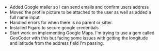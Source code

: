 

- Added Google mailer so I can send emails and confirm users address
- Moved the profile picture to be attached to the user as well as added a full name input
- Handled errors for when there is no parent or sitter. 
- Installed Figaro to secure google credentials 
- Start work on implementing Google Maps. I'm trying to use a gem called GeoCoder with this but facing some issues with getting the longitude and latitude from the address field I'm passing. 